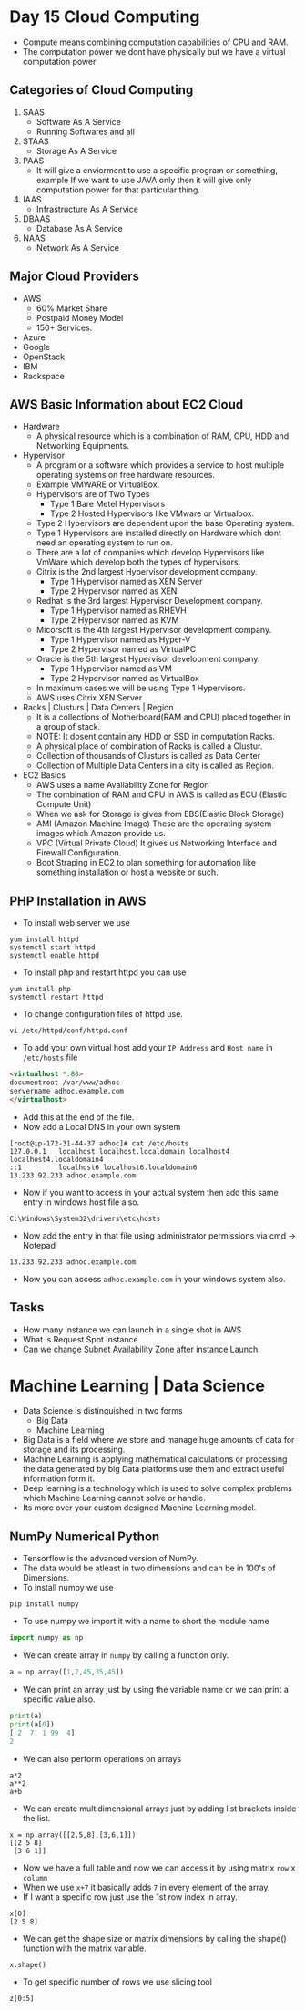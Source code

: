# Day 15 Cloud Computing
*   Compute means combining computation capabilities of CPU and RAM.
*   The computation power we dont have physically but we have a virtual computation power
## Categories of Cloud Computing
1.  SAAS
    *   Software As A Service
    *   Running Softwares and all  
2.  STAAS
    *   Storage As A Service
3.  PAAS
    *   It will give a enviorment to use a specific program or something, example If we want to use JAVA only then it will give only computation power for that particular thing.
4.  IAAS
    *   Infrastructure As A Service
5.  DBAAS
    *   Database As A Service
6.  NAAS
    *   Network As A Service

## Major Cloud Providers
*   AWS
    *   60% Market Share
    *   Postpaid Money Model
    *   150+ Services.
*   Azure
*   Google
*   OpenStack
*   IBM
*   Rackspace

## AWS Basic Information about EC2 Cloud
*   Hardware
    *   A physical resource which is a combination of RAM, CPU, HDD and Networking Equipments.
*   Hypervisor
    *   A program or a software which provides a service to host multiple operating systems on free hardware resources.
    *   Example VMWARE or VirtualBox.
    *   Hypervisors are of Two Types
        *   Type 1 Bare Metel Hypervisors
        *   Type 2 Hosted Hypervisors like VMware or Virtualbox.
    *   Type 2 Hypervisors are dependent upon the base Operating system.
    *   Type 1 Hypervisors are installed directly on Hardware which dont need an operating system to run on.
    * There are a lot of companies which develop Hypervisors like VmWare which develop both the types of hypervisors.
    *   Citrix is the 2nd largest Hypervisor development company.
        *   Type 1 Hypervisor named as XEN Server
        *   Type 2 Hypervisor named as XEN
    *   Redhat is the 3rd largest Hypervisor Development company.
        *   Type 1 Hypervisor named as RHEVH
        *   Type 2 Hypervisor named as KVM
    *   Micorsoft is the 4th largest Hypervisor development company.
        *   Type 1 Hypervisor named as Hyper-V
        *   Type 2 Hypervisor named as VirtualPC
    *   Oracle is the 5th largest Hypervisor development company.
        *   Type 1 Hypervisor named as VM
        *   Type 2 Hypervisor named as VirtualBox
    *   In maximum cases we will be using Type 1 Hypervisors.
    *   AWS uses Citrix XEN Server
*   Racks | Clusturs | Data Centers | Region
    *   It is a collections of Motherboard(RAM and CPU) placed together in a group of stack.
    *   NOTE: It dosent contain any HDD or SSD in computation Racks.
    *  A physical place of combination of Racks is called a Clustur.
    *   Collection of thousands of Clusturs is called as Data Center
    *   Collection of Multiple Data Centers in a city is called as Region.
*   EC2 Basics
    *   AWS uses a name Availability Zone for Region
    *   The combination of RAM and CPU in AWS is called as ECU (Elastic Compute Unit)
    *   When we ask for Storage is gives from EBS(Elastic Block Storage)
    *   AMI (Amazon Machine Image) These are the operating system images which Amazon provide us.
    *   VPC (Virtual Private Cloud) It gives us Networking Interface and Firewall Configuration.
    *   Boot Straping in EC2 to plan something for automation like something installation or host a website or such.
## PHP Installation in AWS
*   To install web server we use
```
yum install httpd
systemctl start httpd
systemctl enable httpd
```
*   To install php and restart httpd you can use
```
yum install php
systemctl restart httpd
```
*   To change configuration files of httpd use.
```
vi /etc/httpd/conf/httpd.conf
```
*   To add your own virtual host add your ```IP Address``` and ```Host name``` in ```/etc/hosts``` file
```html
<virtualhost *:80>
documentroot /var/www/adhoc
servername adhoc.example.com
</virtualhost>
```
*   Add this at the end of the file.
*   Now add a Local DNS in your own system
```
[root@ip-172-31-44-37 adhoc]# cat /etc/hosts
127.0.0.1   localhost localhost.localdomain localhost4 localhost4.localdomain4
::1         localhost6 localhost6.localdomain6
13.233.92.233 adhoc.example.com
```
*   Now if you want to access in your actual system then add this same entry in windows host file also.
```
C:\Windows\System32\drivers\etc\hosts
```
*   Now add the entry in that file using administrator permissions via cmd -> Notepad
```
13.233.92.233 adhoc.example.com
```
*   Now you can access ```adhoc.example.com``` in your windows system also.

## Tasks
*   How many instance we can launch in a single shot in AWS 
*   What is Request Spot Instance
*   Can we change Subnet Availability Zone after instance Launch.

# Machine Learning | Data Science
*   Data Science is distinguished in two forms
    *   Big Data
    *   Machine Learning
*   Big Data is a field where we store and manage huge amounts of data for storage and its processing.
*   Machine Learning is applying mathematical calculations or processing the data generated by big Data platforms use them and extract useful information form it.
*   Deep learning is a technology which is used to solve complex problems which Machine Learning cannot solve or handle.
*   Its more over your custom designed Machine Learning model.




## NumPy Numerical Python
*   Tensorflow is the advanced version of NumPy.
*   The data would be atleast in two dimensions and can be in 100's of Dimensions.
*   To install numpy we use
```   
pip install numpy
```
*   To use numpy we import it with a name to short the module name
```py
import numpy as np
```
*   We can create array in ```numpy``` by calling a function only.
```py
a = np.array([1,2,45,35,45])
```
*   We can print an array just by using the variable name or we can print a specific value also.
```py
print(a)
print(a[0])
[ 2  7  1 99  4]
2
```
*   We can also perform operations on arrays
```
a*2
a**2
a+b
```
*   We can create multidimensional arrays just by adding list brackets inside the list.
```
x = np.array([[2,5,8],[3,6,1]])
[[2 5 8]
 [3 6 1]]
```
*   Now we have a full table and now we can access it by using matrix ```row``` x ```column```
*   When we use ```x+7``` it basically adds ```7``` in every element of the array.
*   If I want a specific row just use the 1st row index in array.
```
x[0]
[2 5 8]
```
*   We can get the shape size or matrix dimensions by calling the shape() function with the matrix variable.
```
x.shape()
```
*   To get specific number of rows we use slicing tool
```
z[0:5]

```